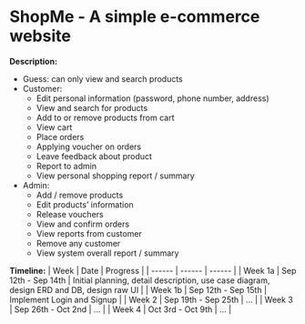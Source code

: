 # ShopMe - A simple e-commerce website 
**Description:**
- Guess: can only view and search products
- Customer:
    - Edit personal information (password, phone number, address)
    - View and search for products
    - Add to or remove products from cart
    - View cart
    - Place orders
    - Applying voucher on orders
    - Leave feedback about product
    - Report to admin
    - View personal shopping report / summary
- Admin:
    - Add / remove products
    - Edit products’ information
    - Release vouchers
    - View and confirm orders
    - View reports from customer
    - Remove any customer
    - View system overall report / summary

**Timeline:**
| Week | Date | Progress |
| ------ | ------ | ------ |
| Week 1a | Sep 12th - Sep 14th | Initial planning, detail description, use case diagram, design ERD and DB, design raw UI |
| Week 1b | Sep 12th - Sep 15th | Implement Login and Signup |
| Week 2 | Sep 19th - Sep 25th | ... |
| Week 3 | Sep 26th - Oct 2nd | ... |
| Week 4 | Oct 3rd - Oct 9th | ... |
